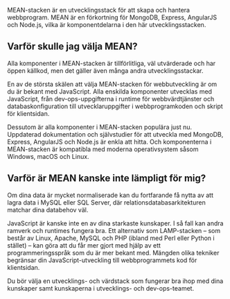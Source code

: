 MEAN-stacken är en utvecklingsstack för att skapa och hantera webbprogram. MEAN är en förkortning för MongoDB, Express, AngularJS och Node.js, vilka är komponentdelarna i den här utvecklingsstacken.

## <a name="why-would-i-pick-mean"></a>Varför skulle jag välja MEAN?

Alla komponenter i MEAN-stacken är tillförlitliga, väl utvärderade och har öppen källkod, men det gäller även många andra utvecklingsstackar. 

En av de största skälen att välja MEAN-stacken för webbutveckling är om du är bekant med JavaScript. Alla enskilda komponenter utvecklas med JavaScript, från dev-ops-uppgifterna i runtime för webbvärdtjänster och databaskonfiguration till utvecklaruppgifter i webbprogramkoden och skript för klientsidan.

Dessutom är alla komponenter i MEAN-stacken populära just nu. Uppdaterad dokumentation och självstudier för att utveckla med MongoDB, Express, AngularJS och Node.js är enkla att hitta. Och komponenterna i MEAN-stacken är kompatibla med moderna operativsystem såsom Windows, macOS och Linux. 

## <a name="why-might-mean-not-be-right-for-me"></a>Varför är MEAN kanske inte lämpligt för mig?

Om dina data är mycket normaliserade kan du fortfarande få nytta av att lagra data i MySQL eller SQL Server, där relationsdatabasarkitekturen matchar dina databehov väl.

JavaScript är kanske inte en av dina starkaste kunskaper. I så fall kan andra ramverk och runtimes fungera bra. Ett alternativ som LAMP-stacken – som består av Linux, Apache, MySQL och PHP (ibland med Perl eller Python i stället) – kan göra att du får mer gjort med hjälp av ett programmeringsspråk som du är mer bekant med. Mängden olika tekniker begränsar din JavaScript-utveckling till webbprogrammets kod för klientsidan.

Du bör välja en utvecklings- och värdstack som fungerar bra ihop med dina kunskaper samt kunskaperna i utvecklings- och dev-ops-teamet.
